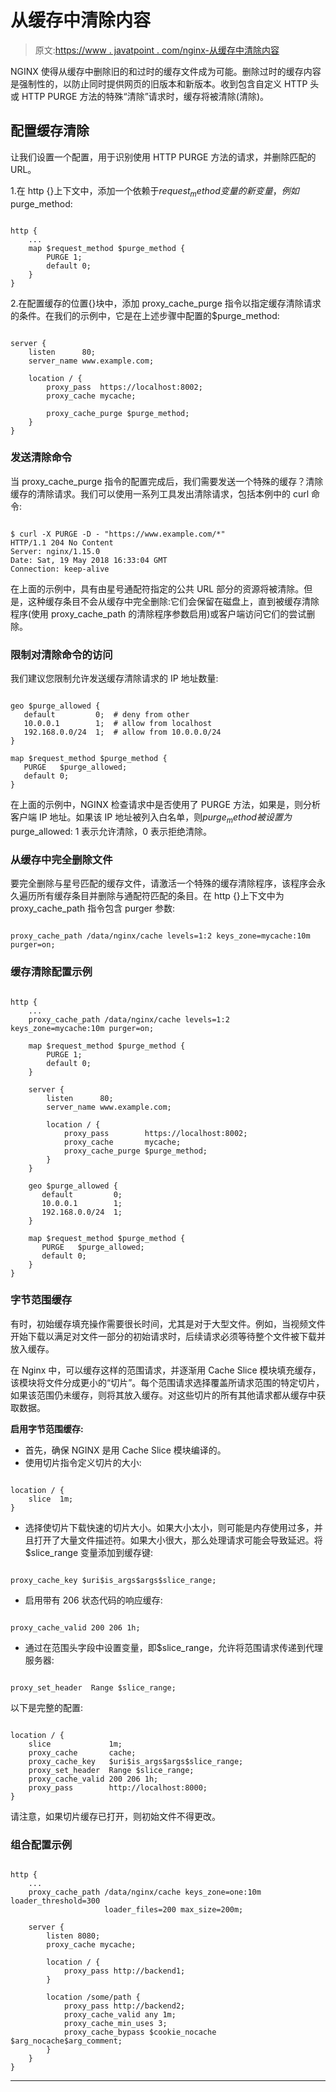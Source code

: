 # 从缓存中清除内容

> 原文:[https://www . javatpoint . com/nginx-从缓存中清除内容](https://www.javatpoint.com/nginx-purging-content-from-the-cache)

NGINX 使得从缓存中删除旧的和过时的缓存文件成为可能。删除过时的缓存内容是强制性的，以防止同时提供网页的旧版本和新版本。收到包含自定义 HTTP 头或 HTTP PURGE 方法的特殊“清除”请求时，缓存将被清除(清除)。

## 配置缓存清除

让我们设置一个配置，用于识别使用 HTTP PURGE 方法的请求，并删除匹配的 URL。

1.在 http {}上下文中，添加一个依赖于$request_method 变量的新变量，例如$purge_method:

```

http {
    ...
    map $request_method $purge_method {
        PURGE 1;
        default 0;
    }
}

```

2.在配置缓存的位置{}块中，添加 proxy_cache_purge 指令以指定缓存清除请求的条件。在我们的示例中，它是在上述步骤中配置的$purge_method:

```

server {
    listen      80;
    server_name www.example.com;

    location / {
        proxy_pass  https://localhost:8002;
        proxy_cache mycache;

        proxy_cache_purge $purge_method;
    }
}

```

### 发送清除命令

当 proxy_cache_purge 指令的配置完成后，我们需要发送一个特殊的缓存？清除缓存的清除请求。我们可以使用一系列工具发出清除请求，包括本例中的 curl 命令:

```

$ curl -X PURGE -D - "https://www.example.com/*"
HTTP/1.1 204 No Content
Server: nginx/1.15.0
Date: Sat, 19 May 2018 16:33:04 GMT
Connection: keep-alive

```

在上面的示例中，具有由星号通配符指定的公共 URL 部分的资源将被清除。但是，这种缓存条目不会从缓存中完全删除:它们会保留在磁盘上，直到被缓存清除程序(使用 proxy_cache_path 的清除程序参数启用)或客户端访问它们的尝试删除。

### 限制对清除命令的访问

我们建议您限制允许发送缓存清除请求的 IP 地址数量:

```

geo $purge_allowed {
   default         0;  # deny from other
   10.0.0.1        1;  # allow from localhost
   192.168.0.0/24  1;  # allow from 10.0.0.0/24
}

map $request_method $purge_method {
   PURGE   $purge_allowed;
   default 0;
}

```

在上面的示例中，NGINX 检查请求中是否使用了 PURGE 方法，如果是，则分析客户端 IP 地址。如果该 IP 地址被列入白名单，则$purge_method 被设置为$purge_allowed: 1 表示允许清除，0 表示拒绝清除。

### 从缓存中完全删除文件

要完全删除与星号匹配的缓存文件，请激活一个特殊的缓存清除程序，该程序会永久遍历所有缓存条目并删除与通配符匹配的条目。在 http {}上下文中为 proxy_cache_path 指令包含 purger 参数:

```

proxy_cache_path /data/nginx/cache levels=1:2 keys_zone=mycache:10m purger=on;

```

### 缓存清除配置示例

```

http {
    ...
    proxy_cache_path /data/nginx/cache levels=1:2 keys_zone=mycache:10m purger=on;

    map $request_method $purge_method {
        PURGE 1;
        default 0;
    }

    server {
        listen      80;
        server_name www.example.com;

        location / {
            proxy_pass        https://localhost:8002;
            proxy_cache       mycache;
            proxy_cache_purge $purge_method;
        }
    }

    geo $purge_allowed {
       default         0;
       10.0.0.1        1;
       192.168.0.0/24  1;
    }

    map $request_method $purge_method {
       PURGE   $purge_allowed;
       default 0;
    }
}

```

### 字节范围缓存

有时，初始缓存填充操作需要很长时间，尤其是对于大型文件。例如，当视频文件开始下载以满足对文件一部分的初始请求时，后续请求必须等待整个文件被下载并放入缓存。

在 Nginx 中，可以缓存这样的范围请求，并逐渐用 Cache Slice 模块填充缓存，该模块将文件分成更小的“切片”。每个范围请求选择覆盖所请求范围的特定切片，如果该范围仍未缓存，则将其放入缓存。对这些切片的所有其他请求都从缓存中获取数据。

**启用字节范围缓存:**

*   首先，确保 NGINX 是用 Cache Slice 模块编译的。
*   使用切片指令定义切片的大小:

```

location / {
    slice  1m;
}

```

*   选择使切片下载快速的切片大小。如果大小太小，则可能是内存使用过多，并且打开了大量文件描述符。如果大小很大，那么处理请求可能会导致延迟。将$slice_range 变量添加到缓存键:

```

proxy_cache_key $uri$is_args$args$slice_range;

```

*   启用带有 206 状态代码的响应缓存:

```

proxy_cache_valid 200 206 1h;

```

*   通过在范围头字段中设置变量，即$slice_range，允许将范围请求传递到代理服务器:

```

proxy_set_header  Range $slice_range;

```

以下是完整的配置:

```

location / {
    slice             1m;
    proxy_cache       cache;
    proxy_cache_key   $uri$is_args$args$slice_range;
    proxy_set_header  Range $slice_range;
    proxy_cache_valid 200 206 1h;
    proxy_pass        http://localhost:8000;
}

```

请注意，如果切片缓存已打开，则初始文件不得更改。

### 组合配置示例

```

http {
    ...
    proxy_cache_path /data/nginx/cache keys_zone=one:10m loader_threshold=300 
                     loader_files=200 max_size=200m;

    server {
        listen 8080;
        proxy_cache mycache;

        location / {
            proxy_pass http://backend1;
        }

        location /some/path {
            proxy_pass http://backend2;
            proxy_cache_valid any 1m;
            proxy_cache_min_uses 3;
            proxy_cache_bypass $cookie_nocache $arg_nocache$arg_comment;
        }
    }
}

```

* * *